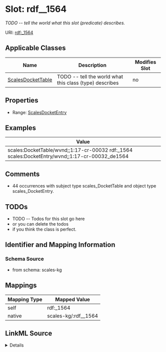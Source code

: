 

# Slot: rdf__1564


_TODO -- tell the world what this slot (predicate) describes._





URI: [rdf:_1564](http://www.w3.org/1999/02/22-rdf-syntax-ns#_1564)



<!-- no inheritance hierarchy -->





## Applicable Classes

| Name | Description | Modifies Slot |
| --- | --- | --- |
| [ScalesDocketTable](../classes/ScalesDocketTable.md) | TODO -- tell the world what this class (type) describes |  no  |







## Properties

* Range: [ScalesDocketEntry](../classes/ScalesDocketEntry.md)






## Examples

| Value |
| --- |
| scales:DocketTable/wvnd;;1:17-cr-00032 rdf:_1564 scales:DocketEntry/wvnd;;1:17-cr-00032_de1564 |

## Comments

* 44 occurrences with subject type scales_DocketTable and object type scales_DocketEntry.

## TODOs

* TODO -- Todos for this slot go here
* or you can delete the todos
* if you think the class is perfect.

## Identifier and Mapping Information







### Schema Source


* from schema: scales-kg




## Mappings

| Mapping Type | Mapped Value |
| ---  | ---  |
| self | rdf:_1564 |
| native | scales-kg/:rdf__1564 |




## LinkML Source

<details>
```yaml
name: rdf__1564
description: TODO -- tell the world what this slot (predicate) describes.
todos:
- TODO -- Todos for this slot go here
- or you can delete the todos
- if you think the class is perfect.
comments:
- 44 occurrences with subject type scales_DocketTable and object type scales_DocketEntry.
examples:
- value: scales:DocketTable/wvnd;;1:17-cr-00032 rdf:_1564 scales:DocketEntry/wvnd;;1:17-cr-00032_de1564
from_schema: scales-kg
rank: 1000
slot_uri: rdf:_1564
alias: rdf__1564
domain_of:
- scales_DocketTable
range: scales_DocketEntry

```
</details>